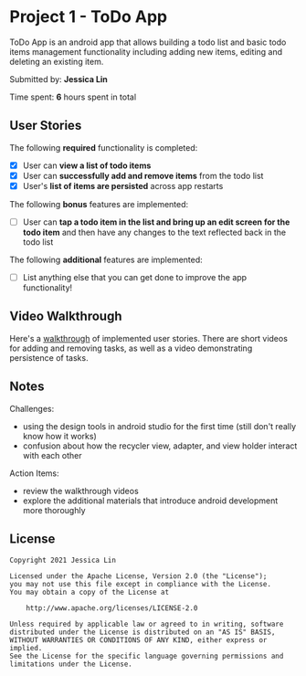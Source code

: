 # Project 1 - ToDo App

ToDo App is an android app that allows building a todo list and basic todo items management functionality including adding new items, editing and deleting an existing item.

Submitted by: **Jessica Lin**

Time spent: **6** hours spent in total

## User Stories

The following **required** functionality is completed:

* [x] User can **view a list of todo items**
* [x] User can **successfully add and remove items** from the todo list
* [x] User's **list of items are persisted** across app restarts

The following **bonus** features are implemented:

* [ ] User can **tap a todo item in the list and bring up an edit screen for the todo item** and then have any changes to the text reflected back in the todo list

The following **additional** features are implemented:

* [ ] List anything else that you can get done to improve the app functionality!

## Video Walkthrough

Here's a [walkthrough](https://imgur.com/a/nwl3XXF) of implemented user stories. There are short
videos for adding and removing tasks, as well as a video demonstrating persistence of tasks.

## Notes

Challenges:
* using the design tools in android studio for the first time (still don't really know how it works)
* confusion about how the recycler view, adapter, and view holder interact with each other

Action Items:
* review the walkthrough videos
* explore the additional materials that introduce android development more thoroughly

## License

    Copyright 2021 Jessica Lin

    Licensed under the Apache License, Version 2.0 (the "License");
    you may not use this file except in compliance with the License.
    You may obtain a copy of the License at

        http://www.apache.org/licenses/LICENSE-2.0

    Unless required by applicable law or agreed to in writing, software
    distributed under the License is distributed on an "AS IS" BASIS,
    WITHOUT WARRANTIES OR CONDITIONS OF ANY KIND, either express or implied.
    See the License for the specific language governing permissions and
    limitations under the License.
